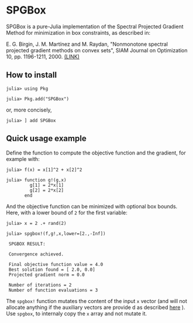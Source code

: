 # SPGBox

SPGBox is a pure-Julia implementation of the Spectral Projected Gradient Method 
for minimization in box constraints, as described in: 

E. G. Birgin, J. M. Martínez and M. Raydan, "Nonmonotone spectral
projected gradient methods on convex sets", SIAM Journal on Optimization
10, pp. 1196-1211, 2000. 
[(LINK)](http://www.ime.usp.br/~egbirgin/publications/bmr.pdf)

## How to install

```julia-repl
julia> using Pkg

julia> Pkg.add("SPGBox")
```

or, more concisely,

```julia-repl
julia> ] add SPGBox

```

## Quick usage example

Define the function to compute the objective function and the gradient,
for example with:

```julia-repl
julia> f(x) = x[1]^2 + x[2]^2

julia> function g!(g,x)
         g[1] = 2*x[1]
         g[2] = 2*x[2]
       end
```

And the objective function can be minimized with optional box bounds.
Here, with a lower bound of `2` for the first variable:

```julia-repl
julia> x = 2 .+ rand(2)

julia> spgbox!(f,g!,x,lower=[2.,-Inf])

 SPGBOX RESULT:

 Convergence achieved.

 Final objective function value = 4.0
 Best solution found = [ 2.0, 0.0]
 Projected gradient norm = 0.0

 Number of iterations = 2
 Number of function evaluations = 3

```
The `spgbox!` function mutates the content of the input `x` vector (and will not allocate anything if the auxiliary vectors are provide
d as described [here](https://m3g.github.io/SPGBox.jl/stable/options/#Memory-preallocation) ). Use `spgbox`, to internaly copy the `x` 
array and not mutate it.  

